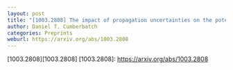 ```yaml
---
layout: post
title: "[1003.2808] The impact of propagation uncertainties on the potential Dark Matter contribution to the Fermi LAT mid-latitude gamma-ray data"
author: Daniel T. Cumberbatch
categories: Preprints
weburl: https://arxiv.org/abs/1003.2808
---
```


[1003.2808][1003.2808]
[1003.2808]: https://arxiv.org/abs/1003.2808
